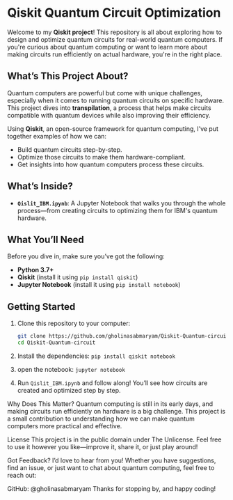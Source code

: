 # Qiskit Quantum Circuit Optimization  

Welcome to my **Qiskit project**! This repository is all about exploring how to design and optimize quantum circuits for real-world quantum computers. If you're curious about quantum computing or want to learn more about making circuits run efficiently on actual hardware, you're in the right place.  

## What’s This Project About?  
Quantum computers are powerful but come with unique challenges, especially when it comes to running quantum circuits on specific hardware. This project dives into **transpilation**, a process that helps make circuits compatible with quantum devices while also improving their efficiency.  

Using **Qiskit**, an open-source framework for quantum computing, I’ve put together examples of how we can:  
- Build quantum circuits step-by-step.  
- Optimize those circuits to make them hardware-compliant.  
- Get insights into how quantum computers process these circuits.  

## What’s Inside?  
- **`Qislit_IBM.ipynb`**: A Jupyter Notebook that walks you through the whole process—from creating circuits to optimizing them for IBM's quantum hardware.  

## What You’ll Need  
Before you dive in, make sure you’ve got the following:  
- **Python 3.7+**  
- **Qiskit** (install it using `pip install qiskit`)  
- **Jupyter Notebook** (install it using `pip install notebook`)  

## Getting Started  
1. Clone this repository to your computer:  
   ```bash  
   git clone https://github.com/gholinasabmaryam/Qiskit-Quantum-circuit.git  
   cd Qiskit-Quantum-circuit
   
2. Install the dependencies:
  ```pip install qiskit notebook```  

4. open the notebook:
  ```jupyter notebook```

5. Run ```Qislit_IBM.ipynb``` and follow along!
 You’ll see how circuits are created and optimized step by step.

Why Does This Matter?
Quantum computing is still in its early days, and making circuits run efficiently on hardware is a big challenge. This project is a small contribution to understanding how we can make quantum computers more practical and effective.

License
This project is in the public domain under The Unlicense. Feel free to use it however you like—improve it, share it, or just play around!

Got Feedback?
I’d love to hear from you! Whether you have suggestions, find an issue, or just want to chat about quantum computing, feel free to reach out:

GitHub: @gholinasabmaryam
Thanks for stopping by, and happy coding!
